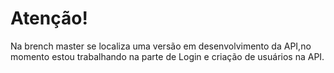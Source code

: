 # Atenção!
Na brench master se localiza uma versão em desenvolvimento da API,no momento estou trabalhando na parte de Login e criação de usuários na API.
